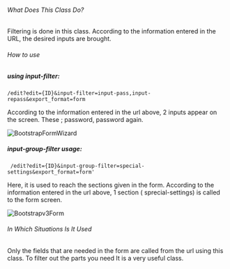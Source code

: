 ###### What Does This Class Do?

Filtering is done in this class. According to the information entered in the URL, the desired inputs are brought.

###### How to use

##### using input-filter:

```
/edit?edit={ID}&input-filter=input-pass,input-repass&export_format=form
```

According to the information entered in the url above, 2 inputs appear on the screen. These ; password, password again.

![BootstrapFormWizard](https://s3.eu-central-1.amazonaws.com/static.testbank.az/uploads/files/15-1619437714-ok-image.png)

##### input-group-filter usage:

``` 
 /edit?edit={ID}&input-group-filter=special-settings&export_format=form'
```

Here, it is used to reach the sections given in the form. According to the information entered in the url above, 1 section (
sprecial-settings) is called to the form screen.

![Bootstrapv3Form](https://s3.eu-central-1.amazonaws.com/static.testbank.az/uploads/files/15-1619437999-ok-image.png)

###### In Which Situations Is It Used

Only the fields that are needed in the form are called from the url using this class. To filter out the parts you need
It is a very useful class.




